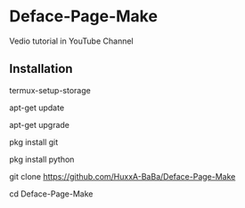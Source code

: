 # Deface-Page-Make
Vedio tutorial  in YouTube Channel

## Installation 

termux-setup-storage

apt-get update

apt-get upgrade 

pkg install git

pkg install python

git clone https://github.com/HuxxA-BaBa/Deface-Page-Make

cd Deface-Page-Make


